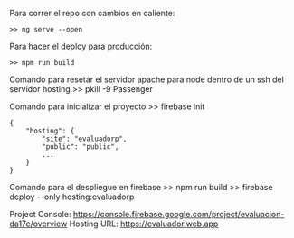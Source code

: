 Para correr el repo con cambios en caliente:

    >> ng serve --open

Para hacer el deploy para producción:

    >> npm run build

Comando para resetar el servidor apache para node dentro de un ssh del servidor hosting
    >> pkill -9 Passenger

Comando para inicializar el proyecto
    >> firebase init

    {
        "hosting": {
            "site": "evaluadorp",
            "public": "public",
            ...
        }
    }
Comando para el despliegue en firebase
    >> npm run build
    >> firebase deploy --only hosting:evaluadorp

Project Console: https://console.firebase.google.com/project/evaluacion-da17e/overview
Hosting URL: https://evaluador.web.app